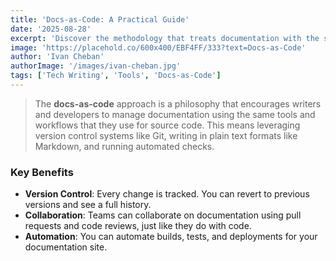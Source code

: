 ```yaml
---
title: 'Docs-as-Code: A Practical Guide'
date: '2025-08-28'
excerpt: 'Discover the methodology that treats documentation with the same rigor as code, using tools like Git and Markdown for version control and collaboration.'
image: 'https://placehold.co/600x400/EBF4FF/333?text=Docs-as-Code'
author: 'Ivan Cheban'
authorImage: '/images/ivan-cheban.jpg'
tags: ['Tech Writing', 'Tools', 'Docs-as-Code']
---
```


> The **docs-as-code** approach is a philosophy that encourages writers and developers to manage documentation using the same tools and workflows that they use for source code. This means leveraging version control systems like Git, writing in plain text formats like Markdown, and running automated checks.

### Key Benefits

- **Version Control**: Every change is tracked. You can revert to previous versions and see a full history.
- **Collaboration**: Teams can collaborate on documentation using pull requests and code reviews, just like they do with code.
- **Automation**: You can automate builds, tests, and deployments for your documentation site.